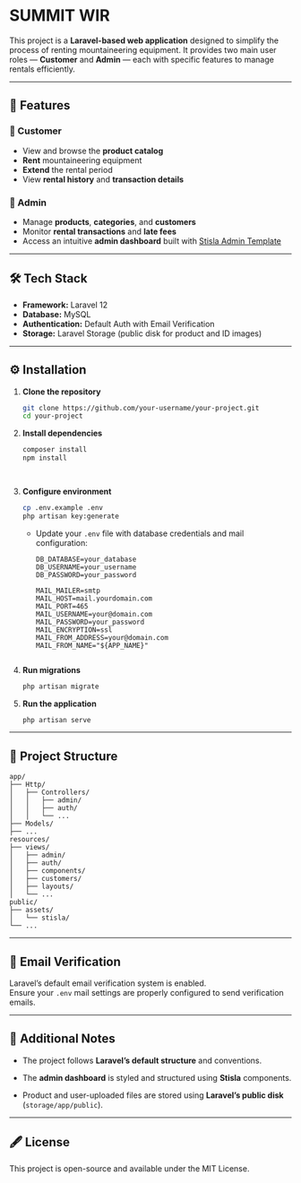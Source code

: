 # SUMMIT WIR

This project is a **Laravel-based web application** designed to simplify the process of renting mountaineering equipment. It provides two main user roles — **Customer** and **Admin** — each with specific features to manage rentals efficiently.

---

## 🚀 Features

### 👤 Customer
- View and browse the **product catalog**
- **Rent** mountaineering equipment
- **Extend** the rental period
- View **rental history** and **transaction details**

### 🧭 Admin
- Manage **products**, **categories**, and **customers**
- Monitor **rental transactions** and **late fees**
- Access an intuitive **admin dashboard** built with [Stisla Admin Template](https://github.com/stisla/stisla)

---

## 🛠️ Tech Stack

- **Framework:** Laravel 12  
- **Database:** MySQL  
- **Authentication:** Default Auth with Email Verification
- **Storage:** Laravel Storage (public disk for product and ID images)

---

## ⚙️ Installation

1. **Clone the repository**
   ```bash
   git clone https://github.com/your-username/your-project.git
   cd your-project


2.  **Install dependencies**
    
    ```bash
    composer install
    npm install
    
   
    
3.  **Configure environment**
    
    ```bash
    cp .env.example .env
    php artisan key:generate
    
    ```
    
    -   Update your `.env` file with database credentials and mail configuration:
        
        ```env
        DB_DATABASE=your_database
        DB_USERNAME=your_username
        DB_PASSWORD=your_password
        
        MAIL_MAILER=smtp
        MAIL_HOST=mail.yourdomain.com
        MAIL_PORT=465
        MAIL_USERNAME=your@domain.com
        MAIL_PASSWORD=your_password
        MAIL_ENCRYPTION=ssl
        MAIL_FROM_ADDRESS=your@domain.com
        MAIL_FROM_NAME="${APP_NAME}"
        
        
4.  **Run migrations**
    
    ```bash
    php artisan migrate
    
    ```
    
5.  **Run the application**
    
    ```bash
    php artisan serve
    
    ```
    

----------

## 📁 Project Structure

```
app/
├── Http/
│   ├── Controllers/
│   │   ├── admin/
│   │   ├── auth/
│   │   └── ...
├── Models/
├── ...
resources/
├── views/
│   ├── admin/
│   ├── auth/
│   ├── components/
│   ├── customers/
│   ├── layouts/
│   └── ...
public/
├── assets/
│   └── stisla/
└── ...

```

----------

## 📧 Email Verification

Laravel’s default email verification system is enabled.  
Ensure your `.env` mail settings are properly configured to send verification emails.

----------

## 🧩 Additional Notes

-   The project follows **Laravel’s default structure** and conventions.
    
-   The **admin dashboard** is styled and structured using **Stisla** components.
    
-   Product and user-uploaded files are stored using **Laravel’s public disk** (`storage/app/public`).
    

----------

## 🖋️ License

This project is open-source and available under the MIT License.

